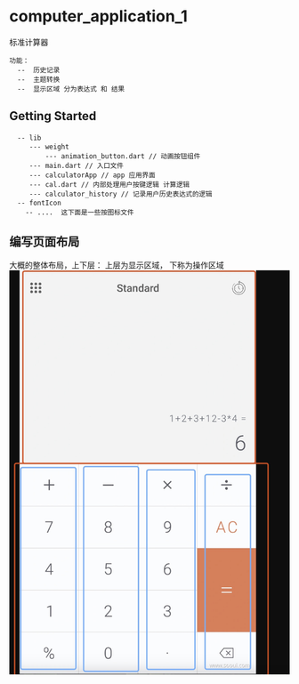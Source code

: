 # computer_application_1

标准计算器

```
功能：
  --  历史记录
  --  主题转换
  --  显示区域 分为表达式 和 结果
```

## Getting Started

```
  -- lib
     --- weight 
         --- animation_button.dart // 动画按钮组件
     --- main.dart // 入口文件
     --- calculatorApp // app 应用界面
     --- cal.dart // 内部处理用户按键逻辑 计算逻辑
     --- calculator_history // 记录用户历史表达式的逻辑
  -- fontIcon
    -- ....  这下面是一些按图标文件
```

## 编写页面布局

大概的整体布局，上下层： 上层为显示区域， 下称为操作区域
![这是图片](READMEIMAGE/layout.jpg "Magic Gardens")
